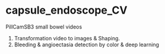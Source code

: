 # capsule_endoscope_CV
PillCamSB3 small bowel videos
1. Transformation video to images &amp; Shaping.
2. Bleeding &amp; angioectasia detection by color &amp; deep learning
